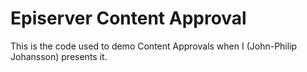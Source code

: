 # Episerver Content Approval

This is the code used to demo Content Approvals when I (John-Philip Johansson) presents it.
